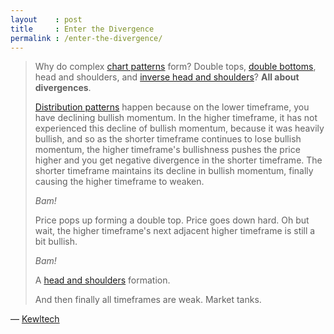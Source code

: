 ```yaml
---
layout    : post
title     : Enter the Divergence
permalink : /enter-the-divergence/
---
```


> Why do complex [chart patterns][patterns] form? Double tops, [double bottoms][doublebottom],
> head and shoulders, and [inverse head and shoulders][invhns]? __All about divergences__.
> 
> [Distribution patterns][dist] happen because on the lower timeframe, you have
> declining bullish momentum. In the higher timeframe, it has not experienced
> this decline of bullish momentum, because it was heavily bullish, and so as
> the shorter timeframe continues to lose bullish momentum, the higher
> timeframe's bullishness pushes the price higher and you get negative
> divergence in the shorter timeframe. The shorter timeframe maintains its
> decline in bullish momentum, finally causing the higher timeframe to weaken.
> 
> _Bam!_
> 
> Price pops up forming a double top. Price goes down hard. Oh but wait, the
> higher timeframe's next adjacent higher timeframe is still a bit bullish.
> 
> _Bam!_
> 
> A [head and shoulders][hschart] formation.
>
> And then finally all timeframes are weak. Market tanks.

&mdash; [Kewltech](http://web.archive.org/web/20170119214644/http://kewltech.blogspot.com/2010/01/issue-017-momentum-part-deux.html)

[hschart]: http://stockcharts.com/school/doku.php?id=chart_school:chart_analysis:chart_patterns:head_and_shoulders_top_reversal

[patterns]: http://stockcharts.com/school/doku.php?id=chart_school:chart_analysis:chart_patterns

[doublebottom]: http://stockcharts.com/school/doku.php?id=chart_school:chart_analysis:chart_patterns:double_bottom_reversal

[invhns]: http://stockcharts.com/school/doku.php?id=chart_school:chart_analysis:chart_patterns:head_and_shoulders_bottom_reversal

[dist]: http://stockcharts.com/school/doku.php?st=distribution&id=chart_school:glossary_d#distribution
